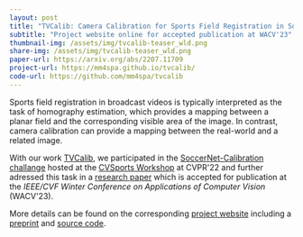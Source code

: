 ```yaml
---
layout: post
title: "TVCalib: Camera Calibration for Sports Field Registration in Soccer"
subtitle: "Project website online for accepted publication at WACV'23"
thumbnail-img: /assets/img/tvcalib-teaser_wld.png
share-img: /assets/img/tvcalib-teaser_wld.png
paper-url: https://arxiv.org/abs/2207.11709
project-url: https://mm4spa.github.io/tvcalib/
code-url: https://github.com/mm4spa/tvcalib
---
```


Sports field registration in broadcast videos is typically interpreted as the task of homography estimation, which provides a mapping between a planar field and the corresponding visible area of the image. 
In contrast, camera calibration can provide a mapping between the real-world and a related image.

With our work <a href="{{page.project-url}}" target="_blank" rel="noopener noreferrer">TVCalib</a>, we participated in the <a href="https://github.com/SoccerNet/sn-calibration" target="_blank" rel="noopener noreferrer">SoccerNet-Calibration challange</a> hosted at the <a href="https://vap.aau.dk/cvsports/" target="_blank" rel="noopener noreferrer">CVSports Workshop</a> at CVPR'22 and further adressed this task in a <a href="{{page.paper-url}}" target="_blank" rel="noopener noreferrer">research paper</a> which is accepted for publication at the *IEEE/CVF Winter Conference on Applications of Computer Vision* (WACV'23).

More details can be found on the corresponding <a href="{{page.project-url}}" target="_blank" rel="noopener noreferrer">project website</a> including a <a href="{{page.paper-url}}" target="_blank" rel="noopener noreferrer">preprint</a> and <a href="{{page.code-url}}" target="_blank" rel="noopener noreferrer">source code</a>.
